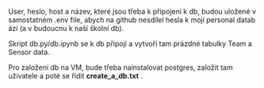 User, heslo, host a název, které jsou třeba k připojení k db, budou uložené v samostatném .env file, abych na github nesdílel hesla k mojí personal datab ázi (a v budoucnu k naší školní db).

Skript db.py/db.ipynb se k db připojí a vytvoří tam prázdné tabulky Team a Sensor data.

Pro založení db na VM, bude třeba nainstalovat postgres, založit tam uživatele a poté se řídit **create_a_db.txt** . 